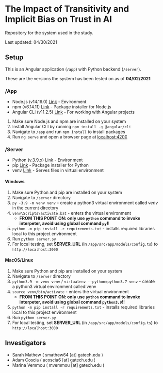 # The Impact of Transitivity and Implicit Bias on Trust in AI

Repository for the system used in the study.

Last updated: 04/30/2021

## Setup

This is an Angular application (`/app`) with Python backend (`/server`).

These are the versions the system has been tested on as of **04/02/2021**

### /App

- Node.js (v14.16.0) [Link](https://nodejs.org/en/) - Environment
- npm (v6.14.11) [Link](https://www.npmjs.com/get-npm) - Package installer for Node.js
- Angular CLI (v11.2.5) [Link](https://cli.angular.io/) - For working with Angular projects

1. Make sure Node.js and npm are installed on your system
2. Install Angular CLI by running `npm install -g @angular/cli`
3. Navigate to `/app` and run `npm install` to install packages
4. Run `ng serve` and open a browser page at <localhost:4200>

### /Server

- Python (v.3.9.x) [Link](https://www.python.org/) - Environment
- pip [Link](https://pypi.org/project/pip/) - Package installer for Python
- venv [Link](https://docs.python.org/3/library/venv.html) - Serves files in virtual environment

#### Windows

1. Make sure Python and pip are installed on your system
2. Navigate to `/server` directory
3. `py -3.9 -m venv venv` - create a python3 virtual environment called _venv_ in the current directory
4. `venv\Scripts\activate.bat` - enters the virtual environment
   - **FROM THIS POINT ON: only use `python` command to invoke interpeter, avoid using global command `py`!!**
5. `python -m pip install -r requirements.txt` - installs required libraries local to this project environment
6. Run `python server.py`
7. For local testing, set **SERVER_URL** (in `/app/src/app/models/config.ts`) to `http://localhost:3000`

#### MacOS/Linux

1. Make sure Python and pip are installed on your system
2. Navigate to `/server` directory
3. `python3.9 -m venv venv` / `virtualenv --python=python3.7 venv` - create a python3 virtual environment called venv
4. `source venv/bin/activate` - enters the virtual environment
   - **FROM THIS POINT ON: only use `python` command to invoke interpeter, avoid using global command `python3.9`!!**
5. `python -m pip install -r requirements.txt` - installs required libraries local to this project environment
6. Run `python server.py`
7. For local testing, set **SERVER_URL** (in `/app/src/app/models/config.ts`) to `http://localhost:3000`

## Investigators

- Sarah Mathew ( smathew64 \[at\] gatech.edu )
- Adam Coscia ( acoscia6 \[at\] gatech.edu )
- Marina Vemmou ( mvemmou \[at\] gatech.edu )
